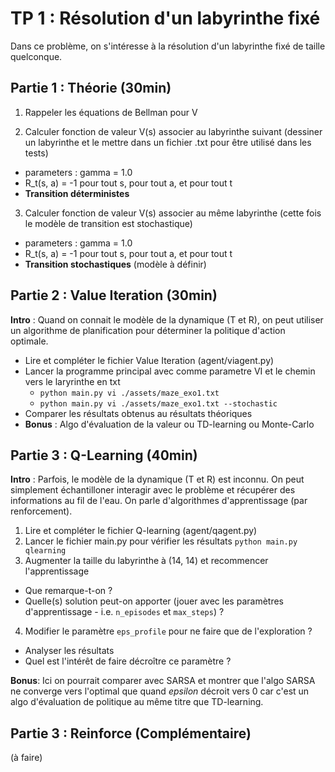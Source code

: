 # TP 1 : Résolution d'un labyrinthe fixé

Dans ce problème, on s'intéresse à la résolution d'un labyrinthe fixé de taille quelconque.

## Partie 1 : Théorie (30min)

1. Rappeler les équations de Bellman pour V

2. Calculer fonction de valeur V(s) associer au labyrinthe suivant (dessiner un labyrinthe et le mettre dans un fichier .txt pour être utilisé dans les tests)
  - parameters : gamma = 1.0
  - R_t(s, a) = -1 pour tout s, pour tout a, et pour tout t
  - **Transition déterministes** 

3. Calculer fonction de valeur V(s) associer au même labyrinthe (cette fois le modèle de transition est stochastique)
  - parameters : gamma = 1.0
  - R_t(s, a) = -1 pour tout s, pour tout a, et pour tout t
  - **Transition stochastiques** (modèle à définir) 

## Partie 2 : Value Iteration (30min)

**Intro** : Quand on connait le modèle de la dynamique (T et R), on peut utiliser un algorithme de planification 
pour déterminer la politique d'action optimale.

- Lire et compléter le fichier Value Iteration (agent/viagent.py)
- Lancer la programme principal avec comme parametre VI et le chemin vers le laryrinthe en txt
  - `python main.py vi ./assets/maze_exo1.txt`
  - `python main.py vi ./assets/maze_exo1.txt --stochastic`
- Comparer les résultats obtenus au résultats théoriques
- **Bonus** : Algo d'évaluation de la valeur ou TD-learning ou Monte-Carlo

## Partie 3 : Q-Learning (40min)

**Intro** : Parfois, le modèle de la dynamique (T et R) est inconnu. On peut simplement échantilloner interagir avec le problème et récupérer 
des informations au fil de l'eau. On parle d'algorithmes d'apprentissage (par renforcement).

1. Lire et compléter le fichier Q-learning (agent/qagent.py)
2. Lancer le fichier main.py pour vérifier les résultats `python main.py qlearning`
3. Augmenter la taille du labyrinthe à (14, 14) et recommencer l'apprentissage 
  - Que remarque-t-on ?
  - Quelle(s) solution peut-on apporter (jouer avec les paramètres d'apprentissage - i.e. `n_episodes` et `max_steps`) ?
4. Modifier le paramètre `eps_profile` pour ne faire que de l'exploration ?
  - Analyser les résultats
  - Quel est l'intérêt de faire décroître ce paramètre ?
  
**Bonus**: Ici on pourrait comparer avec SARSA et montrer que l'algo SARSA ne converge vers l'optimal que quand *epsilon* décroit vers 0 car c'est un algo d'évaluation de politique au même titre que TD-learning.

## Partie 3 : Reinforce (Complémentaire)
(à faire)
